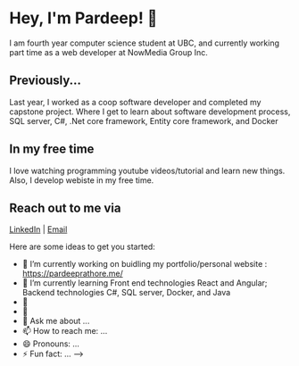 # Hey, I'm Pardeep! 👋

I am fourth year computer science student at UBC, and currently working part time as a web developer at NowMedia Group Inc. 


## Previously...

Last year, I worked as a coop software developer and completed my capstone project. Where I get to learn about software development process, SQL server, C#, .Net core framework, Entity core framework, and Docker


## In my free time

I love watching programming youtube videos/tutorial and learn new things. Also, I develop webiste in my free time.

## Reach out to me via

[LinkedIn](https://www.linkedin.com/in/deep90/) | [Email](rathore90@hotmail.com)

Here are some ideas to get you started:

- 🔭 I’m currently working on buidling my portfolio/personal website : https://pardeeprathore.me/
- 🌱 I’m currently learning Front end technologies React and Angular; Backend technologies C#, SQL server, Docker, and Java
- 👯 
- 🤔 
- 💬 Ask me about ...
- 📫 How to reach me: ...
- 😄 Pronouns: ...
- ⚡ Fun fact: ...
-->
